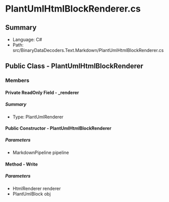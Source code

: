﻿# PlantUmlHtmlBlockRenderer.cs

## Summary

* Language: C#
* Path: src/BinaryDataDecoders.Text.Markdown/PlantUmlHtmlBlockRenderer.cs

## Public Class - PlantUmlHtmlBlockRenderer

### Members

#### Private ReadOnly Field - _renderer

##### Summary

 * Type: PlantUmlRenderer 

#### Public Constructor - PlantUmlHtmlBlockRenderer

#####  Parameters

 - MarkdownPipeline pipeline 

#### Method - Write

#####  Parameters

 - HtmlRenderer renderer 
 - PlantUmlBlock obj 

